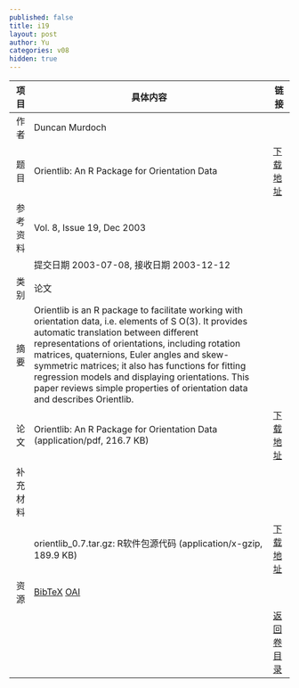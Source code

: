 ```yaml
---
published: false
title: i19
layout: post
author: Yu
categories: v08
hidden: true
---
```


| 项目 | 具体内容 | 链接 |
|---:|---|---|
| 作者 | Duncan Murdoch| |
| 题目 |Orientlib: An R Package for Orientation Data | [下载地址](http://www.jstatsoft.org/v08/i19/paper) |
| 参考资料 |Vol. 8, Issue 19, Dec 2003 | |
| | 提交日期 2003-07-08, 接收日期 2003-12-12| | 
| 类别 | 论文| |
| 摘要 | Orientlib is an R package to facilitate working with orientation data, i.e. elements of S O(3). It provides automatic translation between different representations of orientations, including rotation matrices, quaternions, Euler angles and skew-symmetric matrices; it also has functions for fitting regression models and displaying orientations.  This paper reviews simple properties of orientation data and describes Orientlib.| |
| 论文 | Orientlib: An R Package for Orientation Data  (application/pdf, 216.7 KB)| [下载地址](http://www.jstatsoft.org/v08/i19/paper) |
| 补充材料 | | |
| |orientlib_0.7.tar.gz: R软件包源代码  (application/x-gzip, 189.9 KB)|  [下载地址](http://www.jstatsoft.org/v08/i19/supp/1) |
| 资源 | [BibTeX](http://www.jstatsoft.org/v08/i19/bibtex) [OAI](http://www.jstatsoft.org/oai?verb=GetRecord&identifier=oai.jstatsoft/v08/i19&prefix=oai_dc)| |
| |  | [返回卷目录]({{site.baseurl}}/volume/v08.html) |